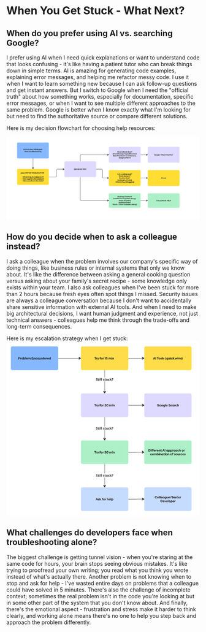 # When You Get Stuck - What Next?

## When do you prefer using AI vs. searching Google?

I prefer using AI when I need quick explanations or want to understand code that looks confusing - it's like having a patient tutor who can break things down in simple terms. AI is amazing for generating code examples, explaining error messages, and helping me refactor messy code. I use it when I want to learn something new because I can ask follow-up questions and get instant answers. But I switch to Google when I need the "official truth" about how something works, especially for documentation, specific error messages, or when I want to see multiple different approaches to the same problem. Google is better when I know exactly what I'm looking for but need to find the authoritative source or compare different solutions.

Here is my decision flowchart for choosing help resources:

![alt text](image.png)

## How do you decide when to ask a colleague instead?

I ask a colleague when the problem involves our company's specific way of doing things, like business rules or internal systems that only we know about. It's like the difference between asking a general cooking question versus asking about your family's secret recipe - some knowledge only exists within your team. I also ask colleagues when I've been stuck for more than 2 hours because fresh eyes often spot things I missed. Security issues are always a colleague conversation because I don't want to accidentally share sensitive information with external AI tools. And when I need to make big architectural decisions, I want human judgment and experience, not just technical answers - colleagues help me think through the trade-offs and long-term consequences.

Here is my escalation strategy when I get stuck:
![alt text](image-1.png)


## What challenges do developers face when troubleshooting alone?

The biggest challenge is getting tunnel vision - when you're staring at the same code for hours, your brain stops seeing obvious mistakes. It's like trying to proofread your own writing; you read what you think you wrote instead of what's actually there. Another problem is not knowing when to stop and ask for help - I've wasted entire days on problems that a colleague could have solved in 5 minutes. There's also the challenge of incomplete context; sometimes the real problem isn't in the code you're looking at but in some other part of the system that you don't know about. And finally, there's the emotional aspect - frustration and stress make it harder to think clearly, and working alone means there's no one to help you step back and approach the problem differently.
